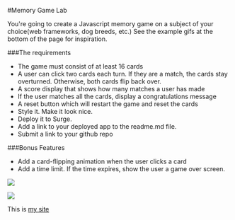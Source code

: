 #Memory Game Lab

You're going to create a Javascript memory game on a subject of your choice(web frameworks, dog breeds, etc.)  See the example gifs at the bottom of the page for inspiration.

###The requirements

* The game must consist of at least 16 cards
* A user can click two cards each turn.  If they are a match, the cards stay overturned.  Otherwise, both cards flip back over.
* A score display that shows how many matches a user has made
* If the user matches all the cards, display a congratulations message
* A reset button which will restart the game and reset the cards
* Style it.  Make it look nice.
* Deploy it to Surge.
* Add a link to your deployed app to the readme.md file.
* Submit a link to your github repo

###Bonus Features
* Add a card-flipping animation when the user clicks a card
* Add a time limit.  If the time expires, show the user a game over screen.

![](http://i.gyazo.com/34447e37ef02b367d3961b3078c5c213.gif)

![](http://i.gyazo.com/4d13414cc220fa73443aee2b4fe61ca5.gif)

This is [my site](http://exultant-manager.surge.sh) 
